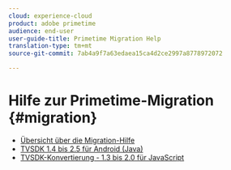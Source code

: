 ```yaml
---
cloud: experience-cloud
product: adobe primetime
audience: end-user
user-guide-title: Primetime Migration Help
translation-type: tm+mt
source-git-commit: 7ab4a9f7a63edaea15ca4d2ce2997a8778972072

---
```



# Hilfe zur Primetime-Migration {#migration}

+ [Übersicht über die Migration-Hilfe](home.md)
+ [TVSDK 1.4 bis 2.5 für Android (Java)](tvsdk-14-25-android.md)
+ [TVSDK-Konvertierung - 1.3 bis 2.0 für JavaScript](tvsdk-13-to-20-for-javascript.md)
